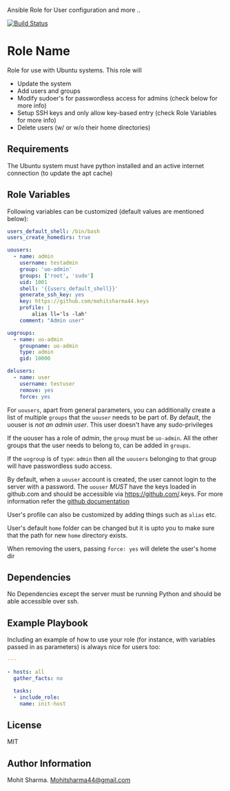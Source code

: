 Ansible Role for User configuration and more ..

[![Build Status](https://travis-ci.org/Mohitsharma44/ansible-userconfig.svg?branch=master)](https://travis-ci.org/Mohitsharma44/ansible-userconfig)

Role Name
=========

Role for use with Ubuntu systems. This role will
- Update the system
- Add users and groups
- Modify sudoer's for passwordless access for admins (check below for more info)
- Setup SSH keys and only allow key-based entry (check Role Variables for more info)
- Delete users (w/ or w/o their home directories)

Requirements
------------

The Ubuntu system must have python installed and an active internet connection
(to update the apt cache)

Role Variables
--------------

Following variables can be customized (default values are mentioned below):

``` yaml
users_default_shell: /bin/bash
users_create_homedirs: true

uousers:
  - name: admin
    username: testadmin
    group: 'uo-admin'
    groups: ['root', 'sudo']
    uid: 1001
    shell: '{{users_default_shell}}'
    generate_ssh_key: yes
    key: https://github.com/mohitsharma44.keys
    profile: |
        alias ll='ls -lah'
    comment: "Admin user"

uogroups:
  - name: uo-admin
    groupname: uo-admin
    type: admin
    gid: 10000

delusers:
  - name: user
    username: testuser
    remove: yes
    force: yes

```
For `uousers`, apart from general parameters, you can additionally create a list of
multiple `groups` that the `uouser` needs to be part of. By default, the uouser
is *not an admin user*. This user doesn't have any sudo-privileges

If the uouser has a role of *admin*, the `group` must be `uo-admin`. All the other
groups that the user needs to belong to, can be added in `groups`.

If the `uogroup` is of `type`: `admin` then all the `uousers` belonging to that
group will have passwordless sudo access.

By default, when a `uouser` account is created, the user cannot login to the server
with a password. The `uouser` *MUST* have the keys loaded in github.com and should
be accessible via https://github.com/<uouser>.keys. For more information refer
the [github documentation](https://help.github.com/articles/adding-a-new-ssh-key-to-your-github-account/)

User's profile can also be customized by adding things such as `alias` etc.

User's default `home` folder can be changed but it is upto you to make sure that
the path for new `home` directory exists.

When removing the users, passing `force: yes` will delete the user's home dir

Dependencies
------------

No Dependencies except the server must be running Python and should be able
accessible over ssh.

Example Playbook
----------------

Including an example of how to use your role (for instance, with variables passed in as parameters) is always nice for users too:

``` yaml
---

- hosts: all
  gather_facts: no

  tasks:
  - include_role:
    name: init-host
```

License
-------

MIT

Author Information
------------------

Mohit Sharma. Mohitsharma44@gmail.com
